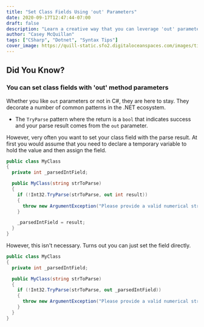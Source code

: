```yaml
---
title: "Set Class Fields Using 'out' Parameters"
date: 2020-09-17T12:47:44-07:00
draft: false
description: "Learn a creative way that you can leverage 'out' parameters on your class methods."
author: "Casey McQuillan"
tags: ["CSharp", "Dotnet", "Syntax Tips"]
cover_image: https://quill-static.sfo2.digitaloceanspaces.com/images/tips/set_class_fields_with_out_parameters.png
---
```


## Did You Know?

### You can set class fields with 'out' method parameters

Whether you like `out` parameters or not in C#, they are here to stay. They decorate a number of common patterns in the .NET ecosystem.

* The `TryParse` pattern where the return is a `bool` that indicates success and your parse result comes from the `out` parameter.


However, very often you want to set your class field with the parse result. At first you would assume that you need to declare a temporary variable to hold the value and then assign the field.

```csharp
public class MyClass
{
  private int _parsedIntField;

  public MyClass(string strToParse)
  {
    if (!Int32.TryParse(strToParse, out int result))
    {
      throw new ArgumentException("Please provide a valid numerical string.", nameof(strToParse));
    }

    _parsedIntField = result;
  }
}
```

However, this isn't necessary. Turns out you can just set the field directly.

```csharp
public class MyClass
{
  private int _parsedIntField;

  public MyClass(string strToParse)
  {
    if (!Int32.TryParse(strToParse, out _parsedIntField))
    {
      throw new ArgumentException("Please provide a valid numerical string.", nameof(strToParse));
    }
  }
}
```
